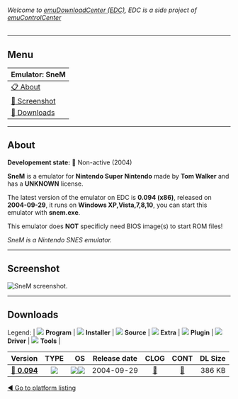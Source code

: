 ###### Welcome to [emuDownloadCenter (EDC)](https://github.com/PhoenixInteractiveNL/emuDownloadCenter/wiki/), EDC is a side project of [emuControlCenter](https://github.com/PhoenixInteractiveNL/emuControlCenter/wiki/)
***
## Menu
| **Emulator: SneM** |
|:---------|
| [:clipboard: About](#about) |
| [:sunrise: Screenshot](#screenshot) |
| [:floppy_disk: Downloads](#downloads) |
***
## About
**Developement state:** :red_circle: Non-active (2004)

**SneM** is a emulator for **Nintendo Super Nintendo** made by **Tom Walker** and has a **UNKNOWN** license.

The latest version of the emulator on EDC is **0.094 (x86)**, released on **2004-09-29**, it runs on **Windows XP,Vista,7,8,10**, you can start this emulator with **snem.exe**.

This emulator does **NOT** specificly need BIOS image(s) to start ROM files!

_SneM is a Nintendo SNES emulator._
***
## Screenshot
![](https://raw.githubusercontent.com/PhoenixInteractiveNL/emuDownloadCenter/master/hooks/snem/emulator_screen_01.jpg "SneM screenshot.")
***
## Downloads
Legend:
| ![](https://raw.githubusercontent.com/wiki/PhoenixInteractiveNL/emuDownloadCenter/images_misc/icon_program_24.png) **Program** | 
![](https://raw.githubusercontent.com/wiki/PhoenixInteractiveNL/emuDownloadCenter/images_misc/icon_installer_24.png) **Installer** | 
![](https://raw.githubusercontent.com/wiki/PhoenixInteractiveNL/emuDownloadCenter/images_misc/icon_source_code_24.png) **Source** | 
![](https://raw.githubusercontent.com/wiki/PhoenixInteractiveNL/emuDownloadCenter/images_misc/icon_extra_24.png) **Extra** | 
![](https://raw.githubusercontent.com/wiki/PhoenixInteractiveNL/emuDownloadCenter/images_misc/icon_plugin_24.png) **Plugin** | 
![](https://raw.githubusercontent.com/wiki/PhoenixInteractiveNL/emuDownloadCenter/images_misc/icon_driver_24.png) **Driver** | 
![](https://raw.githubusercontent.com/wiki/PhoenixInteractiveNL/emuDownloadCenter/images_misc/icon_tools_24.png) **Tools** | 
 
| Version | TYPE | OS | Release date | CLOG | CONT | DL Size |
|:--------|:----:|---:|:------------:|:----:|:----:|--------:|
| [:floppy_disk: **0.094**](https://github.com/PhoenixInteractiveNL/edc-repo0005/raw/master/snem/0.094.7z) | ![](https://raw.githubusercontent.com/wiki/PhoenixInteractiveNL/emuDownloadCenter/images_misc/icon_program_24.png) | ![](https://raw.githubusercontent.com/wiki/PhoenixInteractiveNL/emuDownloadCenter/images_misc/logo_windows_24.png)![](https://raw.githubusercontent.com/wiki/PhoenixInteractiveNL/emuDownloadCenter/images_misc/icon_32-bit_24.png) | 2004-09-29 | [:page_facing_up:](https://github.com/PhoenixInteractiveNL/edc-repo0005/blob/master/snem/0.094_changelog.txt) | [:mag_right:](https://github.com/PhoenixInteractiveNL/edc-repo0005/blob/master/snem/0.094_contents.txt) | 386 KB |

[:arrow_backward: Go to platform listing](https://github.com/PhoenixInteractiveNL/emuDownloadCenter/wiki/EDC-Platform-List)
